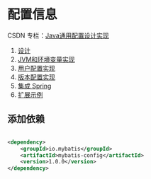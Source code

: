 # 配置信息

CSDN 专栏：[Java通用配置设计实现](https://blog.csdn.net/isea533/category_11904924.html)

1. [设计](https://blog.csdn.net/isea533/article/details/125643069)
2. [JVM和环境变量实现](https://liuzh.blog.csdn.net/article/details/125643098)
3. [用户配置实现](https://blog.csdn.net/isea533/article/details/125643233)
4. [版本配置实现](https://liuzh.blog.csdn.net/article/details/125657163)
5. [集成 Spring](https://liuzh.blog.csdn.net/article/details/125643140)
6. [扩展示例](https://liuzh.blog.csdn.net/article/details/125643172)

## 添加依赖

```xml

<dependency>
    <groupId>io.mybatis</groupId>
    <artifactId>mybatis-config</artifactId>
    <version>1.0.0</version>
</dependency>
```
